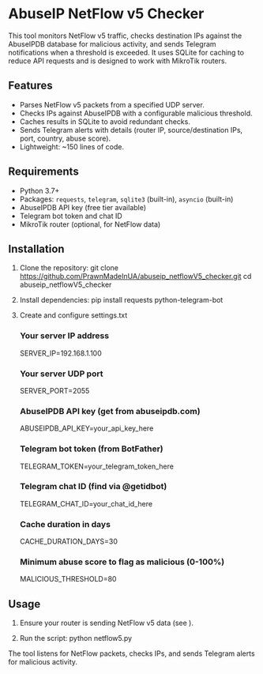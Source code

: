 # AbuseIP NetFlow v5 Checker

This tool monitors NetFlow v5 traffic, checks destination IPs against the AbuseIPDB database for malicious activity, and sends Telegram notifications when a threshold is exceeded. It uses SQLite for caching to reduce API requests and is designed to work with MikroTik routers.

## Features
- Parses NetFlow v5 packets from a specified UDP server.
- Checks IPs against AbuseIPDB with a configurable malicious threshold.
- Caches results in SQLite to avoid redundant checks.
- Sends Telegram alerts with details (router IP, source/destination IPs, port, country, abuse score).
- Lightweight: ~150 lines of code.

## Requirements
- Python 3.7+
- Packages: `requests`, `telegram`, `sqlite3` (built-in), `asyncio` (built-in)
- AbuseIPDB API key (free tier available)
- Telegram bot token and chat ID
- MikroTik router (optional, for NetFlow data)

## Installation
1. Clone the repository:
   git clone https://github.com/PrawnMadeInUA/abuseip_netflowV5_checker.git
   cd abuseip_netflowV5_checker

2. Install dependencies:
   pip install requests python-telegram-bot

3. Create and configure settings.txt
   ### Your server IP address
   SERVER_IP=192.168.1.100
   ### Your server UDP port
   SERVER_PORT=2055
   ### AbuseIPDB API key (get from abuseipdb.com)
   ABUSEIPDB_API_KEY=your_api_key_here
   ### Telegram bot token (from BotFather)
   TELEGRAM_TOKEN=your_telegram_token_here
   ### Telegram chat ID (find via @getidbot)
   TELEGRAM_CHAT_ID=your_chat_id_here
   ### Cache duration in days
   CACHE_DURATION_DAYS=30
   ### Minimum abuse score to flag as malicious (0-100%)
   MALICIOUS_THRESHOLD=80

## Usage
1. Ensure your router is sending NetFlow v5 data (see ).

2. Run the script:
   python netflow5.py

The tool listens for NetFlow packets, checks IPs, and sends Telegram alerts for malicious activity.
